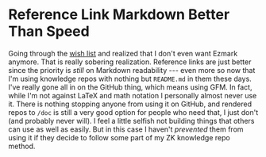 # Reference Link Markdown Better Than Speed

Going through the [wish list] and realized that I don't even want Ezmark
anymore. That is really sobering realization. Reference links are just
better since the priority is *still* on Markdown readability --- even
more so now that I'm using knowledge repos with nothing but `README.md`
in them these days. I've really gone all in on the GitHub thing, which
means using GFM. In fact, while I'm not against LaTeX and math notation
I personally almost never use it. There is nothing stopping anyone from
using it on GitHub, and rendered repos to `/doc` is still a very good
option for people who need that, I just don't (and probably never will).
I feel a little selfish not building things that others can use as well
as easily. But in this case I haven't *prevented* them from using it if
they decide to follow some part of my ZK knowledge repo method.

[wish list]: <https://github.com/rwxrob/wish>
